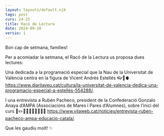 ```yaml
---
layout: layouts/default.njk
tags: post
curs: 24-25
title: Racó de Lectura
date: 2024-09-20
versio: 1
---
```

Bon cap de setmana, famílies! 

Per a acomiadar la setmana, el Racó de la Lectura us proposa dues lectures: 

Una dedicada a la programació especial que la Nau de la Universitat de València centra en la figura de Vicent Andrés Estellés 👓📝🫀 <https://www.diarilaveu.cat/cultura/la-universitat-de-valencia-dedica-una-programacio-especial-a-estelles-554288/>.

I una entrevista a Rubén Pacheco, president de la Confederació Gonzalo Anaya d’AMPA (Associacions de Mares i Pares d’Alumnes), sobre l’inici del curs 📖✏️👩🏽‍🏫👂🏼👨‍👨‍👧 <https://www.vilaweb.cat/noticies/entrevista-ruben-pacheco-ampa-educacio-catala/>.

Que les gaudiu molt! ✨
